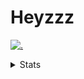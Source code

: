 # Heyzzz  

[![.](https://skillicons.dev/icons?i=js,java)](https://skillicons.dev)  

<details>
<summary>Stats</summary
<!--START_SECTION:waka-->

```txt
JavaScript     1 hr 49 mins    ██████████░░░░░░░░░░░░░░░   40.60 %
TypeScript     1 hr 30 mins    ████████▒░░░░░░░░░░░░░░░░   33.50 %
ActionScript   47 mins         ████▒░░░░░░░░░░░░░░░░░░░░   17.59 %
Ezhil          10 mins         █░░░░░░░░░░░░░░░░░░░░░░░░   04.00 %
Bash           4 mins          ▒░░░░░░░░░░░░░░░░░░░░░░░░   01.83 %
```

<!--END_SECTION:waka-->
</details>
